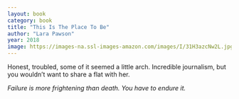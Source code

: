 ```yaml
---
layout: book
category: book
title: "This Is The Place To Be"
author: "Lara Pawson"
year: 2018
image: https://images-na.ssl-images-amazon.com/images/I/31H3azcNw2L.jpg
---
```


Honest, troubled, some of it seemed a little arch.  Incredible journalism, but you wouldn’t want to share a flat with her.  

<i>Failure is more frightening than death.  You have to endure it.</i>
